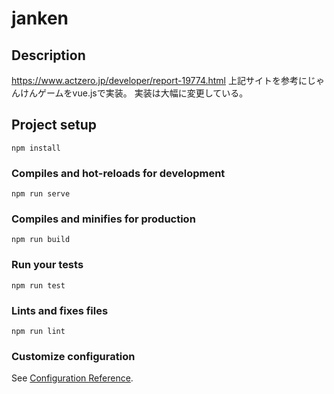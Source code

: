 # janken

## Description

https://www.actzero.jp/developer/report-19774.html
上記サイトを参考にじゃんけんゲームをvue.jsで実装。
実装は大幅に変更している。

## Project setup
```
npm install
```

### Compiles and hot-reloads for development
```
npm run serve
```

### Compiles and minifies for production
```
npm run build
```

### Run your tests
```
npm run test
```

### Lints and fixes files
```
npm run lint
```

### Customize configuration
See [Configuration Reference](https://cli.vuejs.org/config/).

